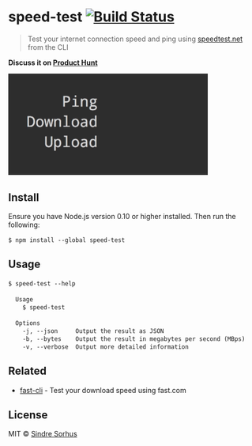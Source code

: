 # speed-test [![Build Status](https://travis-ci.org/sindresorhus/speed-test.svg?branch=master)](https://travis-ci.org/sindresorhus/speed-test)

> Test your internet connection speed and ping using [speedtest.net](http://www.speedtest.net) from the CLI

**Discuss it on [Product Hunt](https://www.producthunt.com/posts/speed-test-cli)**

<img src="screenshot.gif" width="404">


## Install

Ensure you have Node.js version 0.10 or higher installed. Then run the following:

```
$ npm install --global speed-test
```


## Usage

```
$ speed-test --help

  Usage
    $ speed-test

  Options
    -j, --json     Output the result as JSON
    -b, --bytes    Output the result in megabytes per second (MBps)
    -v, --verbose  Output more detailed information
```


## Related

- [fast-cli](https://github.com/sindresorhus/fast-cli) - Test your download speed using fast.com


## License

MIT © [Sindre Sorhus](https://sindresorhus.com)
